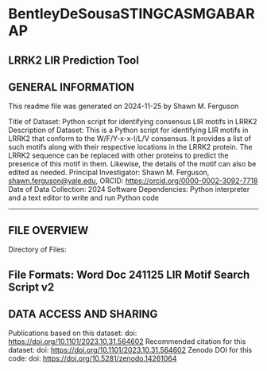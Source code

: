 # BentleyDeSousaSTINGCASMGABARAP
LRRK2 LIR Prediction Tool
--------------------
GENERAL INFORMATION 
--------------------
This readme file was generated on 2024-11-25 by Shawn M. Ferguson 

Title of Dataset: Python script for identifying consensus LIR motifs in LRRK2
Description of Dataset: This is a Python script for identifying LIR motifs in LRRK2 that conform to the W/F/Y-x-x-I/L/V consensus. It provides a list of such motifs along with their respective locations in the LRRK2 protein. The LRRK2 sequence can be replaced with other proteins to predict the presence of this motif in them. Likewise, the details of the motif can also be edited as needed.
Principal Investigator: Shawn M. Ferguson, shawn.ferguson@yale.edu, ORCID: https://orcid.org/0000-0002-3092-7718
Date of Data Collection: 2024
Software Dependencies: Python interpreter and a text editor to write and run Python code

-------------
FILE OVERVIEW 
-------------
Directory of Files: 

File Formats: Word Doc
241125 LIR Motif Search Script v2
----------------------------------------

DATA ACCESS AND SHARING
-----------------------
Publications based on this dataset: doi: https://doi.org/10.1101/2023.10.31.564602
Recommended citation for this dataset: doi: https://doi.org/10.1101/2023.10.31.564602
Zenodo DOI for this code: doi: https://doi.org/10.5281/zenodo.14261064

